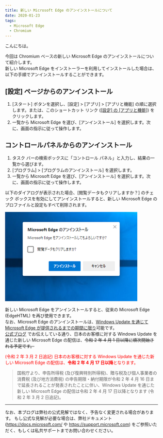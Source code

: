 ```yaml
---
title: 新しい Microsoft Edge のアンインストールについて
date: 2020-01-23
tags: 
  - Microsoft Edge
  - Chromium
---
```


こんにちは。

今回は Chromium ベースの新しい Microsoft Edge のアンインストールについて紹介します。  
新しい Microsoft Edge をインストーラーを利用してインストールした場合は、以下の手順でアンインストールすることができます。

## [設定] ページからのアンインストール

1. [スタート] ボタンを選択し、[設定] > [アプリ] > [アプリと機能] の順に選択します。または、このショートカット リンク (<a target="_self" href="ms-settings:appsfeatures?activationSource=SMC-IA-4028054">[設定] の [アプリと機能]</a>) をクリックします。
2. 一覧から Microsoft Edge を選び、[アンインストール] を選択します。次に、画面の指示に従って操作します。

## コントロールパネルからのアンインストール

1. タスク バーの検索ボックスに「コントロール パネル」と入力し、結果の一覧から選びます。
2. [プログラム] > [プログラムのアンインストール] を選択します。
3. 一覧から Microsoft Edge を選び、[アンインストール] を選択します。次に、画面の指示に従って操作します。

以下のダイアログが表示された場合、[閲覧データもクリアしますか？] のチェック ボックスを有効にしてアンインストールすると、新しい Microsoft Edge のプロファイルと設定もすべて削除されます。

![Microsoft Edge のアンインストールの確認](/articles/internet-explorer-microsoft-edge/how-to-uninstall-edge/uninstall-edge-confirmation.png)

新しい Microsoft Edge をアンインストールすると、従来の Microsoft Edge (EdgeHTML) を再び使用できます。  
なお、Microsoft Edge のアンインストールは、<u>Windows Update を通じて Microsoft Edge が提供されるまでの期間に限り</u>可能です。  
[公式ブログ](https://blogs.windows.com/japan/2020/01/16/upgrading-new-microsoft-edge-79-chromium/) でお伝えしている通り、日本のお客様に対する Windows Update を通じた新しい Microsoft Edge の配信は、~~令和 2 年 4 月 1 日以降に順次開始される予定です。~~

<span style="color: red;">(令和 2 年 3 月 2 日追記) 日本のお客様に対する Windows Update を通じた新しい Microsoft Edge の配信は、<b>令和 2 年 4 月 17 日以降</b>となります。</span>

> 国税庁より、申告所得税 (及び復興特別所得税)、贈与税及び個人事業者の消費税 (及び地方消費税) の申告期限・納付期限が令和 2 年 4 月 16 日まで延長されることが発表されたことに伴い、Windows Update を通じた新しい Microsoft Edge の配信は令和 2 年 4 月 17 日以降となります (令和 2 年 3 月 2 日追記)。

---
なお、本ブログは弊社の公式見解ではなく、予告なく変更される場合があります。
もし公式な見解が必要な場合は、弊社ドキュメント (https://docs.microsoft.com/ や https://support.microsoft.com) をご参照いただく、もしくは私共サポートまでお問い合わせください。
